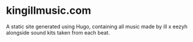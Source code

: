 # kingillmusic.com

A static site generated using Hugo, containing all music made by ill x eezyh alongside sound kits taken from each beat.
